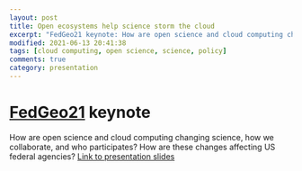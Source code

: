 ```yaml
---
layout: post
title: Open ecosystems help science storm the cloud
excerpt: "FedGeo21 keynote: How are open science and cloud computing changing science, how we collaborate, and who participates? How are these changes affecting US federal agencies?"
modified: 2021-06-13 20:41:38
tags: [cloud computing, open science, science, policy]
comments: true
category: presentation
---
```

# [FedGeo21](https://fedgeo.us/) keynote
How are open science and cloud computing changing science, how we collaborate, and who participates? How are these changes affecting US federal agencies?
[Link to presentation slides](https://www.slideshare.net/ChelleGentemann/open-ecosystems-help-science-storm-the-cloud)
